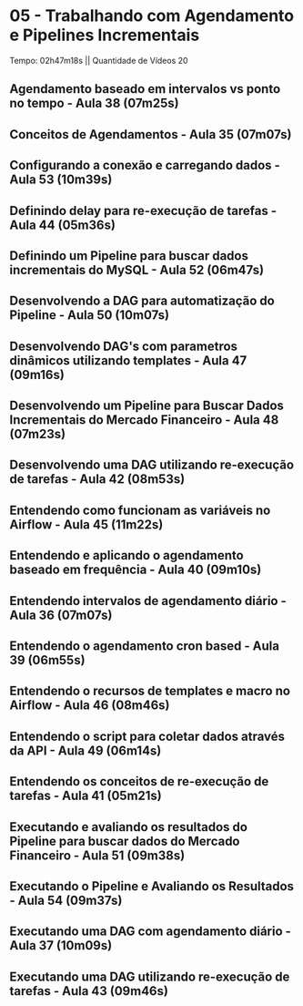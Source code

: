 # 05 - Trabalhando com Agendamento e Pipelines Incrementais

Tempo: 02h47m18s || Quantidade de Vídeos 20

## Agendamento baseado em intervalos vs ponto no tempo - Aula 38 (07m25s)



## Conceitos de Agendamentos - Aula 35 (07m07s)



## Configurando a conexão e carregando dados - Aula 53 (10m39s)



## Definindo delay para re-execução de tarefas - Aula 44 (05m36s)



## Definindo um Pipeline para buscar dados incrementais do MySQL - Aula 52 (06m47s)



## Desenvolvendo a DAG para automatização do Pipeline - Aula 50 (10m07s)



## Desenvolvendo DAG's com parametros dinâmicos utilizando templates - Aula 47 (09m16s)



## Desenvolvendo um Pipeline para Buscar Dados Incrementais do Mercado Financeiro - Aula 48 (07m23s)



## Desenvolvendo uma DAG utilizando re-execução de tarefas - Aula 42 (08m53s)



## Entendendo como funcionam as variáveis no Airflow - Aula 45 (11m22s)



## Entendendo e aplicando o agendamento baseado em frequência - Aula 40 (09m10s)



## Entendendo intervalos de agendamento diário - Aula 36 (07m07s)



## Entendendo o agendamento cron based - Aula 39 (06m55s)



## Entendendo o recursos de templates e macro no Airflow - Aula 46 (08m46s)



## Entendendo o script para coletar dados através da API - Aula 49 (06m14s)



## Entendendo os conceitos de re-execução de tarefas - Aula 41 (05m21s)



## Executando e avaliando os resultados do Pipeline para buscar dados do Mercado Financeiro - Aula 51 (09m38s)



## Executando o Pipeline e Avaliando os Resultados - Aula 54 (09m37s)



## Executando uma DAG com agendamento diário - Aula 37 (10m09s)



## Executando uma DAG utilizando re-execução de tarefas - Aula 43 (09m46s)



